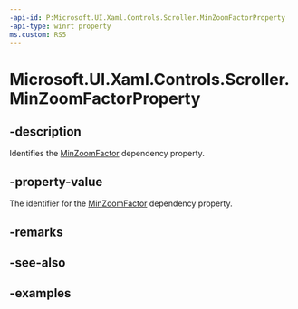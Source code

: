 ```yaml
---
-api-id: P:Microsoft.UI.Xaml.Controls.Scroller.MinZoomFactorProperty
-api-type: winrt property
ms.custom: RS5
---
```


<!-- Property syntax.
public DependencyProperty MinZoomFactorProperty { get; }
-->

# Microsoft.UI.Xaml.Controls.Scroller.MinZoomFactorProperty

## -description

Identifies the [MinZoomFactor](scroller_minzoomfactor.md) dependency property.

## -property-value

The identifier for the [MinZoomFactor](scroller_minzoomfactor.md) dependency property.

## -remarks

## -see-also

## -examples

